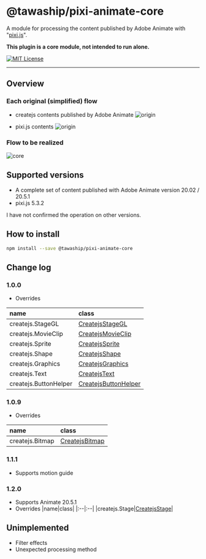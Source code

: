# @tawaship/pixi-animate-core

A module for processing the content published by Adobe Animate with "[pixi.js](https://github.com/pixijs/pixi.js)".

**This plugin is a core module, not intended to run alone.**

[![MIT License](http://img.shields.io/badge/license-MIT-blue.svg?style=flat)](LICENSE)

---

## Overview

### Each original (simplified) flow

- createjs contents published by Adobe Animate
![origin](https://raw.githubusercontent.com/tawaship/pixi-animate-core/master/img/animate.png)

- pixi.js contents
![origin](https://raw.githubusercontent.com/tawaship/pixi-animate-core/master/img/pixi.png)

### Flow to be realized

![core](https://raw.githubusercontent.com/tawaship/pixi-animate-core/master/img/core.png)

## Supported versions

- A complete set of content published with Adobe Animate version 20.02 / 20.5.1
- pixi.js 5.3.2

I have not confirmed the operation on other versions.

## How to install

```sh
npm install --save @tawaship/pixi-animate-core
```

## Change log

### 1.0.0

- Overrides

|name|class|
|:--|:--|
|createjs.StageGL|[CreatejsStageGL](https://tawaship.github.io/pixi-animate-core/classes/createjsstagegl.html)|
|createjs.MovieClip|[CreatejsMovieClip](https://tawaship.github.io/pixi-animate-core/classes/createjsmovieclip.html)|
|createjs.Sprite|[CreatejsSprite](https://tawaship.github.io/pixi-animate-core/classes/createjssprite.html)|
|createjs.Shape|[CreatejsShape](https://tawaship.github.io/pixi-animate-core/classes/createjsshape.html)|
|createjs.Graphics|[CreatejsGraphics](https://tawaship.github.io/pixi-animate-core/classes/createjsgraphics.html)|
|createjs.Text|[CreatejsText](https://tawaship.github.io/pixi-animate-core/classes/createjstext.html)|
|createjs.ButtonHelper|[CreatejsButtonHelper](https://tawaship.github.io/pixi-animate-core/classes/createjsbuttonhelper.html)

### 1.0.9

- Overrides

|name|class|
|:--|:--|
|createjs.Bitmap|[CreatejsBitmap](https://tawaship.github.io/pixi-animate-core/classes/createjsbitmap.html)|

### 1.1.1

- Supports motion guide

### 1.2.0

- Supports Animate 20.5.1
- Overrides
|name|class|
|:--|:--|
|createjs.Stage|[CreatejsStage](https://tawaship.github.io/pixi-animate-core/classes/createjsstage.html)|

## Unimplemented

- Filter effects
- Unexpected processing method